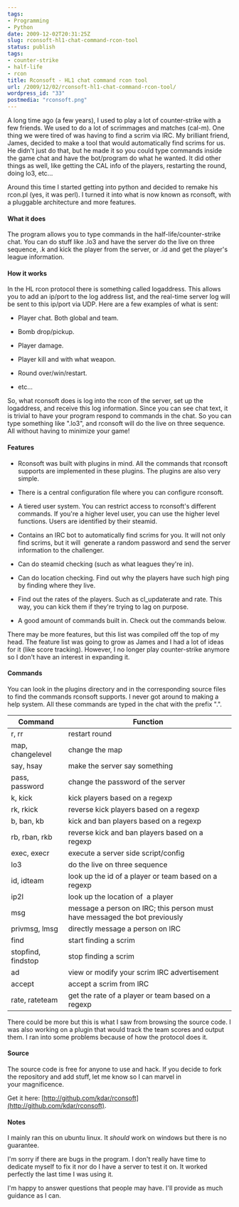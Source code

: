 ```yaml
---
tags:
- Programming
- Python
date: 2009-12-02T20:31:25Z
slug: rconsoft-hl1-chat-command-rcon-tool
status: publish
tags:
- counter-strike
- half-life
- rcon
title: Rconsoft - HL1 chat command rcon tool
url: /2009/12/02/rconsoft-hl1-chat-command-rcon-tool/
wordpress_id: "33"
postmedia: "rconsoft.png"
---
```


A long time ago (a few years), I used to play a lot of counter-strike with a few friends. We used to do a lot of scrimmages and matches (cal-m). One thing we were tired of was having to find a scrim via IRC. My brilliant friend, James, decided to make a tool that would automatically find scrims for us. He didn't just do that, but he made it so you could type commands inside the game chat and have the bot/program do what he wanted. It did other things as well, like getting the CAL info of the players, restarting the round, doing lo3, etc...

Around this time I started getting into python and decided to remake his rcon.pl (yes, it was perl). I turned it into what is now known as rconsoft, with a pluggable architecture and more features.


#### What it does


The program allows you to type commands in the half-life/counter-strike chat. You can do stuff like .lo3 and have the server do the live on three sequence, .k <player> and kick the player from the server, or .id <player> and get the player's league information.


#### How it works


In the HL rcon protocol there is something called logaddress. This allows you to add an ip/port to the log address list, and the real-time server log will be sent to this ip/port via UDP. Here are a few examples of what is sent:


  * Player chat. Both global and team.

  * Bomb drop/pickup.

  * Player damage.

  * Player kill and with what weapon.

  * Round over/win/restart.

  * etc...


So, what rconsoft does is log into the rcon of the server, set up the logaddress, and receive this log information. Since you can see chat text, it is trivial to have your program respond to commands in the chat. So you can type something like ".lo3", and rconsoft will do the live on three sequence. All without having to minimize your game!


#### Features


  * Rconsoft was built with plugins in mind. All the commands that rconsoft supports are implemented in these plugins. The plugins are also very simple.

  * There is a central configuration file where you can configure rconsoft.

  * A tiered user system. You can restrict access to rconsoft's different commands. If you're a higher level user, you can use the higher level functions. Users are identified by their steamid.

  * Contains an IRC bot to automatically find scrims for you. It will not only find scrims, but it will  generate a random password and send the server information to the challenger.

  * Can do steamid checking (such as what leagues they're in).

  * Can do location checking. Find out why the players have such high ping by finding where they live.

  * Find out the rates of the players. Such as cl_updaterate and rate. This way, you can kick them if they're trying to lag on purpose.

  * A good amount of commands built in. Check out the commands below.


There may be more features, but this list was compiled off the top of my head. The feature list was going to grow as James and I had a lot of ideas for it (like score tracking). However, I no longer play counter-strike anymore so I don't have an interest in expanding it.


#### Commands


You can look in the plugins directory and in the corresponding source files to find the commands rconsoft supports. I never got around to making a help system. All these commands are typed in the chat with the prefix ".".

Command                  | Function                                                                     |
-------------------------|------------------------------------------------------------------------------|
  r, rr                  | restart round
  map, changelevel       | change the map
  say, hsay              | make the server say something
  pass, password         | change the password of the server
  k, kick                | kick players based on a regexp
  rk, rkick              | reverse kick players based on a regexp
  b, ban, kb             | kick and ban players based on a regexp
  rb, rban, rkb          | reverse kick and ban players based on a regexp
  exec, execr            | execute a server side script/config
  lo3                    | do the live on three sequence
  id, idteam             | look up the id of a player or team based on a regexp
  ip2l                   | look up the location of  a player
  msg                    | message a person on IRC; this person must have messaged the bot previously
  privmsg, lmsg          | directly message a person on IRC
  find                   | start finding a scrim
  stopfind, findstop     | stop finding a scrim
  ad                     | view or modify your scrim IRC advertisement
  accept                 | accept a scrim from IRC
  rate, rateteam         | get the rate of a player or team based on a regexp



There could be more but this is what I saw from browsing the source code. I was also working on a plugin that would track the team scores and output them. I ran into some problems because of how the protocol does it.


#### Source


The source code is free for anyone to use and hack. If you decide to fork the repository and add stuff, let me know so I can marvel in your magnificence.

Get it here: [http://github.com/kdar/rconsoft](http://github.com/kdar/rconsoft).


#### Notes


I mainly ran this on ubuntu linux. It *should* work on windows but there is no guarantee.

I'm sorry if there are bugs in the program. I don't really have time to dedicate myself to fix it nor do I have a server to test it on. It worked perfectly the last time I was using it.

I'm happy to answer questions that people may have. I'll provide as much guidance as I can.
